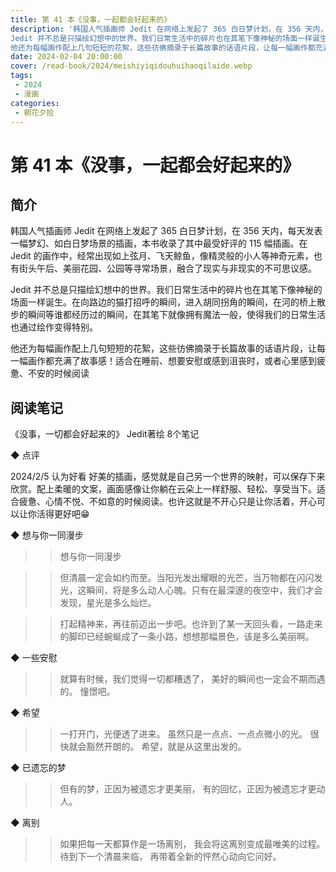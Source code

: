 ```yaml
---
title: 第 41 本《没事，一起都会好起来的》
description: '韩国人气插画师 Jedit 在网络上发起了 365 白日梦计划，在 356 天内，每天发表一幅梦幻、如白日梦场景的插画，本书收录了其中最受好评的 115 幅插画。在 Jedit 的画作中，经常出现如上弦月、飞天鲸鱼，像精灵般的小人等神奇元素，也有街头午后、美丽花园、公园等寻常场景，融合了现实与非现实的不可思议感。
Jedit 并不总是只描绘幻想中的世界。我们日常生活中的碎片也在其笔下像神秘的场面一样诞生。在向路边的猫打招呼的瞬间，进入胡同拐角的瞬间，在河的桥上散步的瞬间等谁都经历过的瞬间，在其笔下就像拥有魔法一般，使得我们的日常生活也通过绘作变得特别。
他还为每幅画作配上几句短短的花絮，这些彷佛摘录于长篇故事的话语片段，让每一幅画作都充满了故事感！适合在睡前、想要安慰或感到沮丧时，或者心里感到疲惫、不安的时候阅读'
date: 2024-02-04 20:00:00
cover: /read-book/2024/meishiyiqidouhuihaoqilaide.webp
tags:
 - 2024
 - 漫画
categories:
 - 朝花夕拾
---
```

# 第 41 本《没事，一起都会好起来的》

## 简介
韩国人气插画师 Jedit 在网络上发起了 365 白日梦计划，在 356 天内，每天发表一幅梦幻、如白日梦场景的插画，本书收录了其中最受好评的 115 幅插画。在 Jedit 的画作中，经常出现如上弦月、飞天鲸鱼，像精灵般的小人等神奇元素，也有街头午后、美丽花园、公园等寻常场景，融合了现实与非现实的不可思议感。

Jedit 并不总是只描绘幻想中的世界。我们日常生活中的碎片也在其笔下像神秘的场面一样诞生。在向路边的猫打招呼的瞬间，进入胡同拐角的瞬间，在河的桥上散步的瞬间等谁都经历过的瞬间，在其笔下就像拥有魔法一般，使得我们的日常生活也通过绘作变得特别。

他还为每幅画作配上几句短短的花絮，这些彷佛摘录于长篇故事的话语片段，让每一幅画作都充满了故事感！适合在睡前、想要安慰或感到沮丧时，或者心里感到疲惫、不安的时候阅读

## 阅读笔记
《没事，一切都会好起来的》
Jedit著绘
8个笔记

◆  点评

2024/2/5 认为好看
好美的插画，感觉就是自己另一个世界的映射，可以保存下来欣赏。配上柔暖的文案，画面感像让你躺在云朵上一样舒服、轻松、享受当下。适合疲惫、心情不悦、不如意的时候阅读。也许这就是不开心只是让你活着，开心可以让你活得更好吧😁

◆  想与你一同漫步

>> 想与你一同漫步

>> 但清晨一定会如约而至。当阳光发出耀眼的光芒，当万物都在闪闪发光，这瞬间，将是多么动人心魄。只有在最深邃的夜空中，我们才会发现，星光是多么灿烂。

>> 打起精神来，再往前迈出一步吧。也许到了某一天回头看，一路走来的脚印已经蜿蜒成了一条小路，想想那幅景色，该是多么美丽啊。

◆  一些安慰

>> 就算有时候，我们觉得一切都糟透了，
美好的瞬间也一定会不期而遇的。
憧憬吧。

◆  希望

>> 一打开门，光便透了进来。
虽然只是一点点、一点点微小的光。
很快就会豁然开朗的。
希望，就是从这里出发的。

◆  已遗忘的梦

>> 但有的梦，正因为被遗忘才更美丽，
有的回忆，正因为被遗忘才更动人。

◆  离别

>> 如果把每一天都算作是一场离别，
我会将这离别变成最唯美的过程。
待到下一个清晨来临，
再带着全新的怦然心动向它问好。
